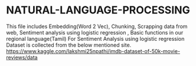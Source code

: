 # NATURAL-LANGUAGE-PROCESSING
This file includes Embedding(Word 2 Vec), Chunking, Scrapping data from web, Sentiment analysis using logistic regression , Basic functions in our regional language(Tamil) 
For Sentiment Analysis using logistic regression Dataset is collected from the below mentioned site.
https://www.kaggle.com/lakshmi25npathi/imdb-dataset-of-50k-movie-reviews/data
